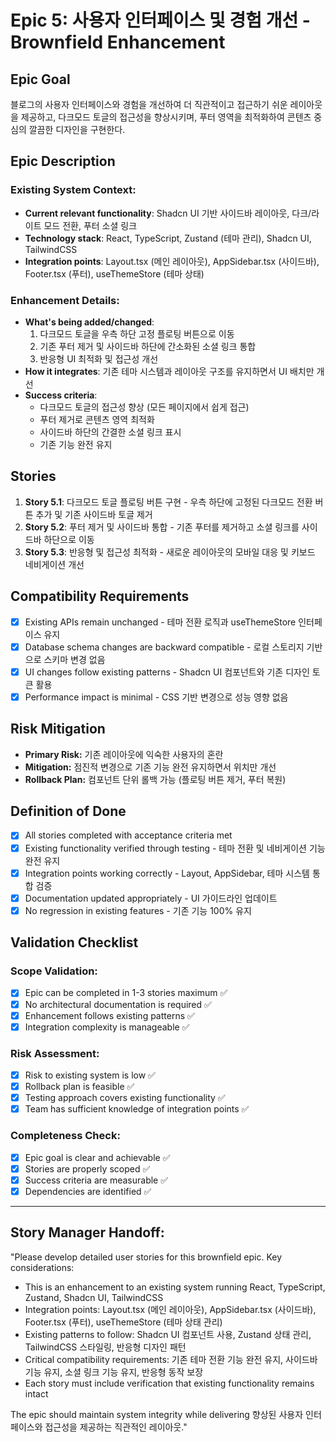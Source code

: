 # Epic 5: 사용자 인터페이스 및 경험 개선 - Brownfield Enhancement

## Epic Goal

블로그의 사용자 인터페이스와 경험을 개선하여 더 직관적이고 접근하기 쉬운 레이아웃을 제공하고, 다크모드 토글의 접근성을 향상시키며, 푸터 영역을 최적화하여 콘텐츠 중심의 깔끔한 디자인을 구현한다.

## Epic Description

### Existing System Context:

- **Current relevant functionality**: Shadcn UI 기반 사이드바 레이아웃, 다크/라이트 모드 전환, 푸터 소셜 링크
- **Technology stack**: React, TypeScript, Zustand (테마 관리), Shadcn UI, TailwindCSS
- **Integration points**: Layout.tsx (메인 레이아웃), AppSidebar.tsx (사이드바), Footer.tsx (푸터), useThemeStore (테마 상태)

### Enhancement Details:

- **What's being added/changed**: 
  1. 다크모드 토글을 우측 하단 고정 플로팅 버튼으로 이동
  2. 기존 푸터 제거 및 사이드바 하단에 간소화된 소셜 링크 통합
  3. 반응형 UI 최적화 및 접근성 개선
- **How it integrates**: 기존 테마 시스템과 레이아웃 구조를 유지하면서 UI 배치만 개선
- **Success criteria**: 
  - 다크모드 토글의 접근성 향상 (모든 페이지에서 쉽게 접근)
  - 푸터 제거로 콘텐츠 영역 최적화
  - 사이드바 하단의 간결한 소셜 링크 표시
  - 기존 기능 완전 유지

## Stories

1. **Story 5.1**: 다크모드 토글 플로팅 버튼 구현 - 우측 하단에 고정된 다크모드 전환 버튼 추가 및 기존 사이드바 토글 제거
2. **Story 5.2**: 푸터 제거 및 사이드바 통합 - 기존 푸터를 제거하고 소셜 링크를 사이드바 하단으로 이동
3. **Story 5.3**: 반응형 및 접근성 최적화 - 새로운 레이아웃의 모바일 대응 및 키보드 네비게이션 개선

## Compatibility Requirements

- [x] Existing APIs remain unchanged - 테마 전환 로직과 useThemeStore 인터페이스 유지
- [x] Database schema changes are backward compatible - 로컬 스토리지 기반으로 스키마 변경 없음  
- [x] UI changes follow existing patterns - Shadcn UI 컴포넌트와 기존 디자인 토큰 활용
- [x] Performance impact is minimal - CSS 기반 변경으로 성능 영향 없음

## Risk Mitigation

- **Primary Risk:** 기존 레이아웃에 익숙한 사용자의 혼란
- **Mitigation:** 점진적 변경으로 기존 기능 완전 유지하면서 위치만 개선
- **Rollback Plan:** 컴포넌트 단위 롤백 가능 (플로팅 버튼 제거, 푸터 복원)

## Definition of Done

- [x] All stories completed with acceptance criteria met
- [x] Existing functionality verified through testing - 테마 전환 및 네비게이션 기능 완전 유지
- [x] Integration points working correctly - Layout, AppSidebar, 테마 시스템 통합 검증
- [x] Documentation updated appropriately - UI 가이드라인 업데이트
- [x] No regression in existing features - 기존 기능 100% 유지

## Validation Checklist

### Scope Validation:
- [x] Epic can be completed in 1-3 stories maximum ✅
- [x] No architectural documentation is required ✅
- [x] Enhancement follows existing patterns ✅
- [x] Integration complexity is manageable ✅

### Risk Assessment:
- [x] Risk to existing system is low ✅
- [x] Rollback plan is feasible ✅
- [x] Testing approach covers existing functionality ✅
- [x] Team has sufficient knowledge of integration points ✅

### Completeness Check:
- [x] Epic goal is clear and achievable ✅
- [x] Stories are properly scoped ✅
- [x] Success criteria are measurable ✅
- [x] Dependencies are identified ✅

---

## Story Manager Handoff:

"Please develop detailed user stories for this brownfield epic. Key considerations:

- This is an enhancement to an existing system running React, TypeScript, Zustand, Shadcn UI, TailwindCSS
- Integration points: Layout.tsx (메인 레이아웃), AppSidebar.tsx (사이드바), Footer.tsx (푸터), useThemeStore (테마 상태 관리)
- Existing patterns to follow: Shadcn UI 컴포넌트 사용, Zustand 상태 관리, TailwindCSS 스타일링, 반응형 디자인 패턴
- Critical compatibility requirements: 기존 테마 전환 기능 완전 유지, 사이드바 기능 유지, 소셜 링크 기능 유지, 반응형 동작 보장
- Each story must include verification that existing functionality remains intact

The epic should maintain system integrity while delivering 향상된 사용자 인터페이스와 접근성을 제공하는 직관적인 레이아웃."